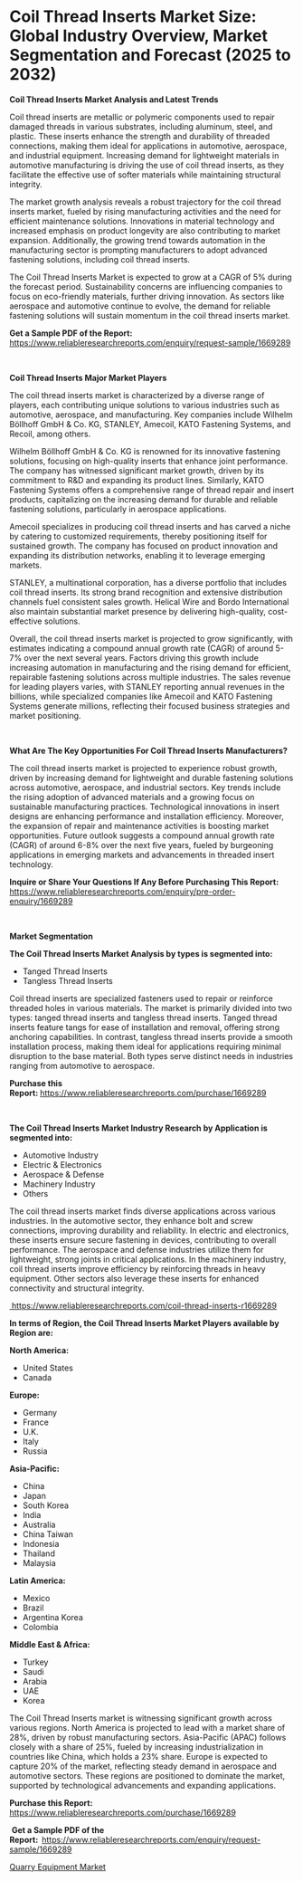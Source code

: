 <p><h1>Coil Thread Inserts Market Size: Global Industry Overview, Market Segmentation and Forecast (2025 to 2032)</h1></p><p><strong>Coil Thread Inserts Market Analysis and Latest Trends</strong></p>
<p><p>Coil thread inserts are metallic or polymeric components used to repair damaged threads in various substrates, including aluminum, steel, and plastic. These inserts enhance the strength and durability of threaded connections, making them ideal for applications in automotive, aerospace, and industrial equipment. Increasing demand for lightweight materials in automotive manufacturing is driving the use of coil thread inserts, as they facilitate the effective use of softer materials while maintaining structural integrity.</p><p>The market growth analysis reveals a robust trajectory for the coil thread inserts market, fueled by rising manufacturing activities and the need for efficient maintenance solutions. Innovations in material technology and increased emphasis on product longevity are also contributing to market expansion. Additionally, the growing trend towards automation in the manufacturing sector is prompting manufacturers to adopt advanced fastening solutions, including coil thread inserts.</p><p>The Coil Thread Inserts Market is expected to grow at a CAGR of 5% during the forecast period. Sustainability concerns are influencing companies to focus on eco-friendly materials, further driving innovation. As sectors like aerospace and automotive continue to evolve, the demand for reliable fastening solutions will sustain momentum in the coil thread inserts market.</p></p>
<p><strong>Get a Sample PDF of the Report:&nbsp;</strong> <a href="https://www.reliableresearchreports.com/enquiry/request-sample/1669289?utm_campaign=2221&utm_medium=2&utm_source=Github&utm_content=ia&utm_term=17022025&utm_id=coil-thread-inserts">https://www.reliableresearchreports.com/enquiry/request-sample/1669289</a></p>
<p>&nbsp;</p>
<p><strong>Coil Thread Inserts Major Market Players</strong></p>
<p><p>The coil thread inserts market is characterized by a diverse range of players, each contributing unique solutions to various industries such as automotive, aerospace, and manufacturing. Key companies include Wilhelm Böllhoff GmbH & Co. KG, STANLEY, Amecoil, KATO Fastening Systems, and Recoil, among others.</p><p>Wilhelm Böllhoff GmbH & Co. KG is renowned for its innovative fastening solutions, focusing on high-quality inserts that enhance joint performance. The company has witnessed significant market growth, driven by its commitment to R&D and expanding its product lines. Similarly, KATO Fastening Systems offers a comprehensive range of thread repair and insert products, capitalizing on the increasing demand for durable and reliable fastening solutions, particularly in aerospace applications. </p><p>Amecoil specializes in producing coil thread inserts and has carved a niche by catering to customized requirements, thereby positioning itself for sustained growth. The company has focused on product innovation and expanding its distribution networks, enabling it to leverage emerging markets.</p><p>STANLEY, a multinational corporation, has a diverse portfolio that includes coil thread inserts. Its strong brand recognition and extensive distribution channels fuel consistent sales growth. Helical Wire and Bordo International also maintain substantial market presence by delivering high-quality, cost-effective solutions.</p><p>Overall, the coil thread inserts market is projected to grow significantly, with estimates indicating a compound annual growth rate (CAGR) of around 5-7% over the next several years. Factors driving this growth include increasing automation in manufacturing and the rising demand for efficient, repairable fastening solutions across multiple industries. The sales revenue for leading players varies, with STANLEY reporting annual revenues in the billions, while specialized companies like Amecoil and KATO Fastening Systems generate millions, reflecting their focused business strategies and market positioning.</p></p>
<p>&nbsp;</p>
<p><strong>What Are The Key Opportunities For Coil Thread Inserts Manufacturers?</strong></p>
<p><p>The coil thread inserts market is projected to experience robust growth, driven by increasing demand for lightweight and durable fastening solutions across automotive, aerospace, and industrial sectors. Key trends include the rising adoption of advanced materials and a growing focus on sustainable manufacturing practices. Technological innovations in insert designs are enhancing performance and installation efficiency. Moreover, the expansion of repair and maintenance activities is boosting market opportunities. Future outlook suggests a compound annual growth rate (CAGR) of around 6-8% over the next five years, fueled by burgeoning applications in emerging markets and advancements in threaded insert technology.</p></p>
<p><strong>Inquire or Share Your Questions If Any Before Purchasing This Report:</strong> <a href="https://www.reliableresearchreports.com/enquiry/pre-order-enquiry/1669289?utm_campaign=2221&utm_medium=2&utm_source=Github&utm_content=ia&utm_term=17022025&utm_id=coil-thread-inserts">https://www.reliableresearchreports.com/enquiry/pre-order-enquiry/1669289</a></p>
<p>&nbsp;</p>
<p><strong>Market Segmentation</strong></p>
<p><strong>The Coil Thread Inserts Market Analysis by types is segmented into:</strong></p>
<p><ul><li>Tanged Thread Inserts</li><li>Tangless Thread Inserts</li></ul></p>
<p><p>Coil thread inserts are specialized fasteners used to repair or reinforce threaded holes in various materials. The market is primarily divided into two types: tanged thread inserts and tangless thread inserts. Tanged thread inserts feature tangs for ease of installation and removal, offering strong anchoring capabilities. In contrast, tangless thread inserts provide a smooth installation process, making them ideal for applications requiring minimal disruption to the base material. Both types serve distinct needs in industries ranging from automotive to aerospace.</p></p>
<p><strong>Purchase this Report:&nbsp;</strong><a href="https://www.reliableresearchreports.com/purchase/1669289?utm_campaign=2221&utm_medium=2&utm_source=Github&utm_content=ia&utm_term=17022025&utm_id=coil-thread-inserts">https://www.reliableresearchreports.com/purchase/1669289</a></p>
<p>&nbsp;</p>
<p><strong>The Coil Thread Inserts Market Industry Research by Application is segmented into:</strong></p>
<p><ul><li>Automotive Industry</li><li>Electric & Electronics</li><li>Aerospace & Defense</li><li>Machinery Industry</li><li>Others</li></ul></p>
<p><p>The coil thread inserts market finds diverse applications across various industries. In the automotive sector, they enhance bolt and screw connections, improving durability and reliability. In electric and electronics, these inserts ensure secure fastening in devices, contributing to overall performance. The aerospace and defense industries utilize them for lightweight, strong joints in critical applications. In the machinery industry, coil thread inserts improve efficiency by reinforcing threads in heavy equipment. Other sectors also leverage these inserts for enhanced connectivity and structural integrity.</p></p>
<p><a href="https://www.reliableresearchreports.com/coil-thread-inserts-r1669289?utm_campaign=2221&utm_medium=2&utm_source=Github&utm_content=ia&utm_term=17022025&utm_id=coil-thread-inserts">&nbsp;https://www.reliableresearchreports.com/coil-thread-inserts-r1669289</a></p>
<p><strong>In terms of Region, the Coil Thread Inserts Market Players available by Region are:</strong></p>
<p>
    <p> <strong> North America: </strong>
        <ul>
            <li>United States</li>
            <li>Canada</li>
        </ul>
        </p> 
    <p> <strong> Europe: </strong>
        <ul>
            <li>Germany</li>
            <li>France</li>
            <li>U.K.</li>
            <li>Italy</li>
            <li>Russia</li>
        </ul>
        </p> 
    <p> <strong> Asia-Pacific: </strong>
        <ul>
            <li>China</li>
            <li>Japan</li>
            <li>South Korea</li>
            <li>India</li>
            <li>Australia</li>
            <li>China Taiwan</li>
            <li>Indonesia</li>
            <li>Thailand</li>
            <li>Malaysia</li>
        </ul>
        </p> 
    <p> <strong> Latin America: </strong>
        <ul>
            <li>Mexico</li>
            <li>Brazil</li>
            <li>Argentina Korea</li>
            <li>Colombia</li>
        </ul>
        </p> 
    <p> <strong> Middle East & Africa: </strong>
        <ul>
            <li>Turkey</li>
            <li>Saudi</li>
            <li>Arabia</li>
            <li>UAE</li>
            <li>Korea</li>
        </ul>
    </p>
    </p>
<p><p>The Coil Thread Inserts market is witnessing significant growth across various regions. North America is projected to lead with a market share of 28%, driven by robust manufacturing sectors. Asia-Pacific (APAC) follows closely with a share of 25%, fueled by increasing industrialization in countries like China, which holds a 23% share. Europe is expected to capture 20% of the market, reflecting steady demand in aerospace and automotive sectors. These regions are positioned to dominate the market, supported by technological advancements and expanding applications.</p></p>
<p><strong>Purchase this Report: </strong><a href="https://www.reliableresearchreports.com/purchase/1669289?utm_campaign=2221&utm_medium=2&utm_source=Github&utm_content=ia&utm_term=17022025&utm_id=coil-thread-inserts">https://www.reliableresearchreports.com/purchase/1669289</a></p>
<p>&nbsp;<strong>Get a Sample PDF of the Report:&nbsp;&nbsp;</strong><a href="https://www.reliableresearchreports.com/enquiry/request-sample/1669289?utm_campaign=2221&utm_medium=2&utm_source=Github&utm_content=ia&utm_term=17022025&utm_id=coil-thread-inserts">https://www.reliableresearchreports.com/enquiry/request-sample/1669289</a></p>
<p><strong></strong></p>
<p><p><a href="https://github.com/klindsey95/Market-Research-Report-List-1/blob/main/quarry-equipment-market.md?utm_campaign=2221&utm_medium=2&utm_source=Github&utm_content=ia&utm_term=17022025&utm_id=coil-thread-inserts">Quarry Equipment Market</a></p></p>